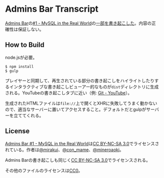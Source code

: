 # Admins Bar Transcript

[Admins Bar](http://adminsbar.mirakui.com/)の[#1 - MySQL in the Real World](https://soundcloud.com/adminsbar/adminsbar-1)の[一部を書き起こした](https://github.com/vzvu3k6k/adminsbar-unofficial-transcript/blob/master/transcripts/ep001.txt)。内容の正確性は保証しない。

## How to Build

node.jsが必要。

```
$ npm install
$ gulp
```

プレイヤーと同期して、再生されている部分の書き起こしをハイライトしたりするインタラクティブな書き起こしビューアー的なものが`dist`ディレクトリに生成される。YouTubeの書き起こしタブに近い（例: [Git - YouTube](http://www.youtube.com/watch?v=8dhZ9BXQgc4)）。

生成されたHTMLファイルは`file://`上で開くとXHRに失敗してうまく動かないので、適当なサーバーに置いてアクセスすること。デフォルトだとgulpがサーバーを立ててくれる。

## License

[Admins Bar #1 - MySQL in the Real World](https://soundcloud.com/adminsbar/adminsbar-1)は[CC BY-NC-SA 3.0](http://creativecommons.org/licenses/by-nc-sa/3.0/)でライセンスされている。作者は[@mirakui](http://twitter.com/mirakui)、[@con_mame](https://twitter.com/con_mame)、[@mineroaoki](https://twitter.com/mineroaoki)。

Admins Barの書き起こしも同じく[CC BY-NC-SA 3.0](http://creativecommons.org/licenses/by-nc-sa/3.0/)でライセンスされる。

その他のファイルのライセンスは[CC0](http://creativecommons.org/publicdomain/zero/1.0/)。
